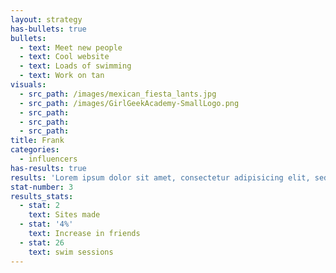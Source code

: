 ```yaml
---
layout: strategy
has-bullets: true
bullets:
  - text: Meet new people
  - text: Cool website
  - text: Loads of swimming
  - text: Work on tan
visuals:
  - src_path: /images/mexican_fiesta_lants.jpg
  - src_path: /images/GirlGeekAcademy-SmallLogo.png
  - src_path:
  - src_path:
  - src_path:
title: Frank
categories:
  - influencers
has-results: true
results: 'Lorem ipsum dolor sit amet, consectetur adipisicing elit, sed do eiusmod tempor incididunt ut labore et dolore magna aliqua. Ut enim ad minim veniam, quis nostrud exercitation ullamco laboris nisi ut aliquip ex ea commodo consequat. Duis aute irure dolor in reprehenderit in voluptate velit esse cillum dolore eu fugiat nulla pariatur. Excepteur sint occaecat cupidatat non proident, sunt in culpa qui officia deserunt mollit anim id est laborum.'
stat-number: 3
results_stats:
  - stat: 2
    text: Sites made
  - stat: '4%'
    text: Increase in friends
  - stat: 26
    text: swim sessions
---
```

